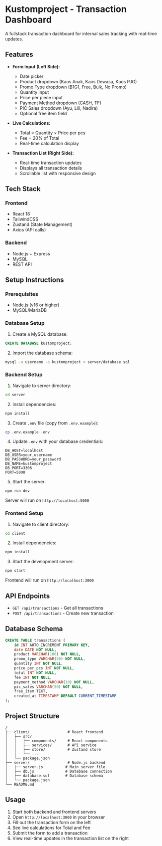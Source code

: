 # Kustomproject - Transaction Dashboard

A fullstack transaction dashboard for internal sales tracking with real-time updates.

## Features

- **Form Input (Left Side):**
  - Date picker
  - Product dropdown (Kaos Anak, Kaos Dewasa, Kaos PJG)
  - Promo Type dropdown (B1G1, Free, Bulk, No Promo)
  - Quantity input
  - Price per piece input
  - Payment Method dropdown (CASH, TF)
  - PIC Sales dropdown (Ayu, Lili, Nadira)
  - Optional free item field

- **Live Calculations:**
  - Total = Quantity × Price per pcs
  - Fee = 20% of Total
  - Real-time calculation display

- **Transaction List (Right Side):**
  - Real-time transaction updates
  - Displays all transaction details
  - Scrollable list with responsive design

## Tech Stack

### Frontend
- React 18
- TailwindCSS
- Zustand (State Management)
- Axios (API calls)

### Backend
- Node.js + Express
- MySQL
- REST API

## Setup Instructions

### Prerequisites
- Node.js (v16 or higher)
- MySQL/MariaDB

### Database Setup

1. Create a MySQL database:
```sql
CREATE DATABASE kustomproject;
```

2. Import the database schema:
```bash
mysql -u username -p kustomproject < server/database.sql
```

### Backend Setup

1. Navigate to server directory:
```bash
cd server
```

2. Install dependencies:
```bash
npm install
```

3. Create `.env` file (copy from `.env.example`):
```bash
cp .env.example .env
```

4. Update `.env` with your database credentials:
```
DB_HOST=localhost
DB_USER=your_username
DB_PASSWORD=your_password
DB_NAME=kustomproject
DB_PORT=3306
PORT=5000
```

5. Start the server:
```bash
npm run dev
```

Server will run on `http://localhost:5000`

### Frontend Setup

1. Navigate to client directory:
```bash
cd client
```

2. Install dependencies:
```bash
npm install
```

3. Start the development server:
```bash
npm start
```

Frontend will run on `http://localhost:3000`

## API Endpoints

- `GET /api/transactions` - Get all transactions
- `POST /api/transactions` - Create new transaction

## Database Schema

```sql
CREATE TABLE transactions (
    id INT AUTO_INCREMENT PRIMARY KEY,
    date DATE NOT NULL,
    product VARCHAR(100) NOT NULL,
    promo_type VARCHAR(50) NOT NULL,
    quantity INT NOT NULL,
    price_per_pcs INT NOT NULL,
    total INT NOT NULL,
    fee INT NOT NULL,
    payment_method VARCHAR(10) NOT NULL,
    pic_sales VARCHAR(50) NOT NULL,
    free_item TEXT,
    created_at TIMESTAMP DEFAULT CURRENT_TIMESTAMP
);
```

## Project Structure

```
/
├── client/                 # React frontend
│   ├── src/
│   │   ├── components/     # React components
│   │   ├── services/       # API service
│   │   ├── store/          # Zustand store
│   │   └── ...
│   └── package.json
├── server/                 # Node.js backend
│   ├── server.js          # Main server file
│   ├── db.js              # Database connection
│   ├── database.sql       # Database schema
│   └── package.json
└── README.md
```

## Usage

1. Start both backend and frontend servers
2. Open `http://localhost:3000` in your browser
3. Fill out the transaction form on the left
4. See live calculations for Total and Fee
5. Submit the form to add a transaction
6. View real-time updates in the transaction list on the right